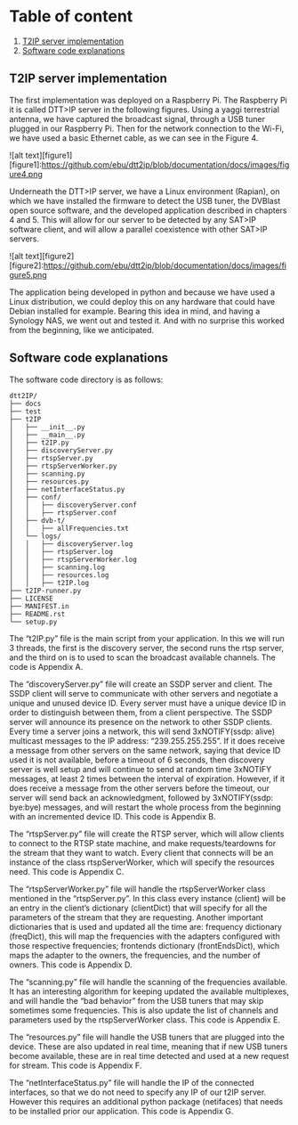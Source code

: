 # Table of content
1. [T2IP server implementation](#t2ip-server-implementation)
2. [Software code explanations](#software-code-explanations)

## T2IP server implementation

The first implementation was deployed on a Raspberry Pi. The Raspberry Pi it is called DTT>IP server in the following figures. Using a yaggi terrestrial antenna, we have captured the broadcast signal, through a USB tuner plugged in our Raspberry Pi. Then for the network connection to the Wi-Fi, we have used a basic Ethernet cable, as we can see in the Figure 4.

![alt text][figure1]
[figure1]:https://github.com/ebu/dtt2ip/blob/documentation/docs/images/figure4.png

Underneath the DTT>IP server, we have a Linux environment (Rapian), on which we have installed the firmware to detect the USB tuner, the DVBlast open source software, and the developed application described in chapters 4 and 5. This will allow for our server to be detected by any SAT>IP software client, and will allow a parallel coexistence with other SAT>IP servers. 

![alt text][figure2]
[figure2]:https://github.com/ebu/dtt2ip/blob/documentation/docs/images/figure5.png

The application being developed in python and because we have used a Linux distribution, we could deploy this on any hardware that could have Debian installed for example.  Bearing this idea in mind, and having a Synology NAS, we went out and tested it. And with no surprise this worked from the beginning, like we anticipated. 

## Software code explanations

The software code directory is as follows:
```
dtt2IP/
├── docs
├── test
├── t2IP
│   ├── __init__.py
│   ├── __main__.py
│   ├── t2IP.py
│   ├── discoveryServer.py
│   ├── rtspServer.py
│   ├── rtspServerWorker.py
│   ├── scanning.py
│   ├── resources.py
│   ├── netInterfaceStatus.py
│   ├── conf/
│   │   ├── discoveryServer.conf
│   │   ├── rtspServer.conf
│   ├── dvb-t/
│   │   ├── allFrequencies.txt
│   └── logs/
│   │   ├── discoveryServer.log
│   │   ├── rtspServer.log
│   │   ├── rtspServerWorker.log
│   │   ├── scanning.log
│   │   ├── resources.log
│   │   ├── t2IP.log
├── t2IP-runner.py
├── LICENSE
├── MANIFEST.in
├── README.rst
└── setup.py
```


The “t2IP.py” file is the main script from your application. In this we will run 3 threads, the first is the discovery server, the second runs the rtsp server, and the third on is to used to scan the broadcast available channels. The code is Appendix A.

The “discoveryServer.py” file will create an SSDP server and client. The SSDP client will serve to communicate with other servers and negotiate a unique and unused device ID. Every server must have a unique device ID in order to distinguish between them, from a client perspective. The SSDP server will announce its presence on the network to other SSDP clients. Every time a server joins a network, this will send 3xNOTIFY(ssdp: alive) multicast messages to the IP address: “239.255.255.255”.
If it does receive a message from other servers on the same network, saying that device ID used it is not available, before a timeout of 6 seconds, then discovery server is well setup and will continue to send at random time 3xNOTIFY messages, at least 2 times between the interval of expiration. However, if it does receive a message from the other servers before the timeout, our server will send back an acknowledgment, followed by 3xNOTIFY(ssdp: bye:bye) messages, and will restart the whole process from the beginning with an incremented device ID. This code is Appendix B.

The “rtspServer.py” file will create the RTSP server, which will allow clients to connect to the RTSP state machine, and make requests/teardowns for the stream that they want to watch. Every client that connects will be an instance of the class rtspServerWorker, which will specify the resources need. This code is Appendix C.

The “rtspServerWorker.py” file will handle the rtspServerWorker class mentioned in the “rtspServer.py”. In this class every instance (client) will be an entry in the client’s dictionary (clientDict) that will specify for all the parameters of the stream that they are requesting. Another important dictionaries that is used and updated all the time are: frequency dictionary (freqDict), this will map the frequencies with the adapters configured with those respective frequencies; frontends dictionary (frontEndsDict), which maps the adapter to the owners, the frequencies, and the number of owners. This code is Appendix D.

The  “scanning.py” file will handle the scanning of the frequencies available. It has an interesting algorithm for keeping updated the available multiplexes, and will handle the “bad behavior” from the USB tuners that may skip sometimes some frequencies. This is also update the list of channels and parameters used by the rtspServerWorker class. This code is Appendix E.

The “resources.py” file will handle the USB tuners that are plugged into the device. These are also updated in real time, meaning that if new USB tuners become available, these are in real time detected and used at a new request for stream. This code is Appendix F.

The “netInterfaceStatus.py” file will handle the IP of the connected interfaces, so that we do not need to specify any IP of our t2IP server. However this requires an additional python package (netifaces) that needs to be installed prior our application. This code is Appendix G.


